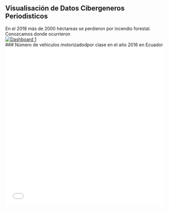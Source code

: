 ## Visualisación de Datos Cibergeneros Periodisticos
<div>
En el 2018 más de 2000 héctareas se perdieron por incendio forestal. Conozcamos donde ocurrieron
<div class='tableauPlaceholder' id='viz1539537464408' style='position: relative'><noscript><a href='#'><img alt='Dashboard 1 ' src='https:&#47;&#47;public.tableau.com&#47;static&#47;images&#47;IN&#47;INCENDIOFORESTALES2018&#47;Dashboard1&#47;1_rss.png' style='border: none' /></a></noscript><object class='tableauViz'  style='display:none;'><param name='host_url' value='https%3A%2F%2Fpublic.tableau.com%2F' /> <param name='embed_code_version' value='3' /> <param name='site_root' value='' /><param name='name' value='INCENDIOFORESTALES2018&#47;Dashboard1' /><param name='tabs' value='no' /><param name='toolbar' value='yes' /><param name='static_image' value='https:&#47;&#47;public.tableau.com&#47;static&#47;images&#47;IN&#47;INCENDIOFORESTALES2018&#47;Dashboard1&#47;1.png' /> <param name='animate_transition' value='yes' /><param name='display_static_image' value='yes' /><param name='display_spinner' value='yes' /><param name='display_overlay' value='yes' /><param name='display_count' value='yes' /></object></div>                <script type='text/javascript'>                    var divElement = document.getElementById('viz1539537464408');                    var vizElement = divElement.getElementsByTagName('object')[0];                    vizElement.style.minWidth='420px';vizElement.style.maxWidth='650px';vizElement.style.width='100%';vizElement.style.minHeight='587px';vizElement.style.maxHeight='887px';vizElement.style.height=(divElement.offsetWidth*0.75)+'px';                    var scriptElement = document.createElement('script');                    scriptElement.src = 'https://public.tableau.com/javascripts/api/viz_v1.js';                    vizElement.parentNode.insertBefore(scriptElement, vizElement);                </script </div>
### Número de vehiculos motorizadodpor clase en el año 2016 en Ecuador
<div>
<iframe id="datawrapper-chart-oeUcH" src="//datawrapper.dwcdn.net/oeUcH/1/" scrolling="no" frameborder="0" allowtransparency="true" style="width: 0; min-width: 100% !important;" height="500"></iframe><script type="text/javascript">if("undefined"==typeof window.datawrapper)window.datawrapper={};window.datawrapper["oeUcH"]={},window.datawrapper["oeUcH"].embedDeltas={"100":635,"200":608,"300":554,"400":527,"500":527,"700":500,"800":500,"900":500,"1000":500},window.datawrapper["oeUcH"].iframe=document.getElementById("datawrapper-chart-oeUcH"),window.datawrapper["oeUcH"].iframe.style.height=window.datawrapper["oeUcH"].embedDeltas[Math.min(1e3,Math.max(100*Math.floor(window.datawrapper["oeUcH"].iframe.offsetWidth/100),100))]+"px",window.addEventListener("message",function(a){if("undefined"!=typeof a.data["datawrapper-height"])for(var b in a.data["datawrapper-height"])if("oeUcH"==b)window.datawrapper["oeUcH"].iframe.style.height=a.data["datawrapper-height"][b]+"px"});</script> </div>



